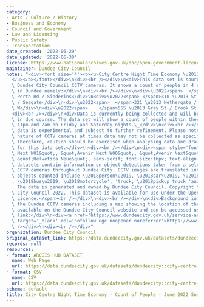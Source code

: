 ```yaml
---
category:
- Arts / Culture / History
- Business and Economy
- Council and Government
- Law and Licensing
- Public Safety
- Transportation
date_created: '2022-06-29'
date_updated: '2022-06-30'
license: https://www.nationalarchives.gov.uk/doc/open-government-licence/version/3/
maintainer: Dundee City Council
notes: "<div><font size='4'><b><u>City Centre Night Time Economy \u2013 Count of People\_\
  </u></b></font></div>\n<div><br /></div>\n<div>This data set is sourced from the\
  \ Dundee City Council CCTV cameras. It shows a count of people in 4 specified areas\
  \ in Dundee namely:</div>\n<div><br /></div>\n<div>\u2022<span>  </span>427 \u2013\
  \ Perth Rd / Sinderins</div>\n<div>\u2022<span> </span>310 \u2013 St Andrews St\
  \ / Seagate</div>\n<div>\u2022<span>  </span>321 \u2013 Nethergate / Marketgait\
  \ W</div>\n<div>\u2022<span>    </span>555 \u2013 Gray St / Brook St (Broughty Ferry)</div>\n\
  <div><br /></div>\n<div>Data is currently being collected and will be published\
  \ in due course. The data set will show a count of people within these areas between\
  \ 11pm and 2am on Friday and Saturday nights.\_</div>\n<div><br /></div>\n<div>This\
  \ data is experimental and subject to further refinement. Please note that due the\
  \ nature of CCTV cameras at times data may not be collected as specified above.\
  \ Therefore, caution should be exercised when analysing data and drawing conclusions\
  \ for this data set.</div>\n<div><br /></div>\n<div><span style='font-family:&quot;Avenir\
  \ Next W01&quot;, &quot;Avenir Next W00&quot;, &quot;Avenir Next&quot;, Avenir,\
  \ &quot;Helvetica Neue&quot;, sans-serif; font-size:16px; text-align:justify;'>CCTV\
  \ datasets contain information on object detections taken from a selection of the\
  \ CCTV cameras throughout Dundee City. CCTV images are translated into object counts,\
  \ objects counted include \u2018person\u2019, \u2018car\u2019, \u2018bicycle\u2019\
  , \u2018bus\u2019, \u2018motorcycle', 'truck, \u2018pickup truck 'and\_\u2018van\u2019\
  . The data is generated and owned by Dundee City Council. Copyright \xA9 Dundee\
  \ City Council 2022. This dataset is available for use under the Open Government\
  \ Licence.</span><br /></div>\n<div><br /></div>\n<div>Background information about\
  \ the Dundee CCTV cameras including a map showing the location of the cameras is\
  \ available on the Dundee City Council website and can be accessed using the following\
  \ link:</div>\n<div><a href='https://www.dundeecity.gov.uk/service-area/city-development/sustainable-transport-and-roads/dundees-public-space-camera-surveillance-system'\
  \ target='_blank' rel='nofollow ugc noopener noreferrer'>https://www.dundeecity.gov.uk/service-area/city-development/sustainable-transport-and-roads/dundees-public-space-camera-surveillance-system</a><br\
  \ /></div>\n<div><br /></div>"
organization: Dundee City Council
original_dataset_link: https://data.dundeecity.gov.uk/datasets/dundeecity::city-centre-night-time-economy-count-of-people-june-2022-snapshot
records: null
resources:
- format: ARCGIS HUB DATASET
  name: Web Page
  url: https://data.dundeecity.gov.uk/datasets/dundeecity::city-centre-night-time-economy-count-of-people-june-2022-snapshot
- format: CSV
  name: CSV
  url: https://data.dundeecity.gov.uk/datasets/dundeecity::city-centre-night-time-economy-count-of-people-june-2022-snapshot.csv?where=1=1
schema: default
title: City Centre Night Time Economy - Count of People - June 2022 Snapshot
---
```

